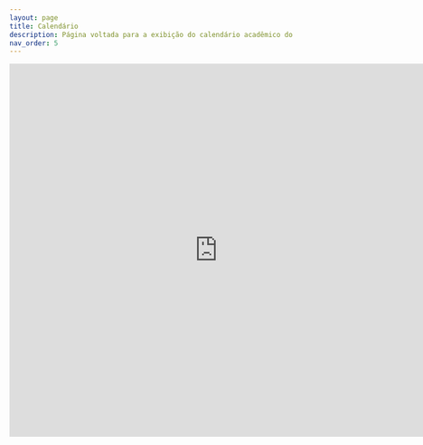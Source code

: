 ```yaml
---
layout: page
title: Calendário
description: Página voltada para a exibição do calendário acadêmico do câmpus.
nav_order: 5
---
```


<iframe src="https://organizadorif.github.io/COMP4/assets/pdfs/calendario.pdf" style="width:735px; height:660px;" frameborder="0" allowfullscreen></iframe>
